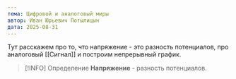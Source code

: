 ```yaml
---
тема: Цифровой и аналоговый миры
автор: Иван Юрьевич Потылицын
дата: 2025-08-31
---
```

Тут расскажем про то, что напряжение - это разность потенциалов, про аналоговый [[Сигнал]] и построим непрерывный график.

> [!INFO] Определение
> **Напряжение** - разность потенциалов.

